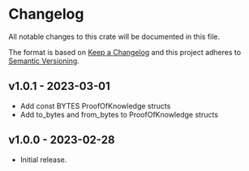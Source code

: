 # Changelog

All notable changes to this crate will be documented in this file.

The format is based on [Keep a Changelog](http://keepachangelog.com/en/1.0.0/)
and this project adheres to [Semantic Versioning](https://semver.org/spec/v2.0.0.html).

## v1.0.1 - 2023-03-01

- Add const BYTES ProofOfKnowledge structs
- Add to_bytes and from_bytes to ProofOfKnowledge structs

## v1.0.0 - 2023-02-28

- Initial release.

